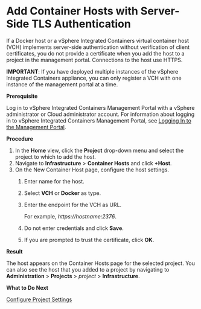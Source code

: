 # Add Container Hosts with Server-Side TLS Authentication #

If a Docker host or a vSphere Integrated Containers virtual container host (VCH) implements server-side authentication without verification of client certificates, you do not provide a certificate when you add the host to a project in the management portal. Connections to the host use HTTPS.

**IMPORTANT**: If you have deployed multiple instances of the vSphere Integrated Containers appliance, you can only register a VCH with one instance of the management portal at a time. 

**Prerequisite**

Log in to vSphere Integrated Containers Management Portal with a vSphere administrator or Cloud administrator account. For information about logging in to vSphere Integrated Containers Management Portal, see [Logging In to the Management Portal](logging_in_mp.md).

**Procedure**

1. In the **Home** view, click the **Project**  drop-down menu and select the project to which to add the host.
2. Navigate to **Infrastructure** > **Container Hosts** and click **+Host**.
2. On the New Container Host page, configure the host settings.
	1. Enter name for the host.
	2. Select **VCH** or **Docker** as type.
	2. Enter the endpoint for the VCH as URL.

	    For example, *https://*hostname*:2376*.
	
	3. Do not enter credentials and click **Save**. 
	4. If you are prompted to trust the  certificate, click **OK**.

**Result**

The host appears on the Container Hosts page for the selected project. You can also see the host that you added to a project by navigating to **Administration** > **Projects** > *project* > **Infrastructure**.

**What to Do Next**

[Configure Project Settings](manage_projects.md)
